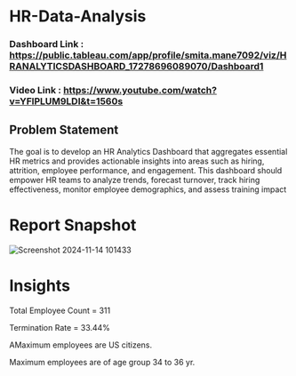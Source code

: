 # HR-Data-Analysis

### Dashboard Link : https://public.tableau.com/app/profile/smita.mane7092/viz/HRANALYTICSDASHBOARD_17278696089070/Dashboard1

### Video Link : https://www.youtube.com/watch?v=YFlPLUM9LDI&t=1560s

## Problem Statement

The goal is to develop an HR Analytics Dashboard that aggregates essential HR metrics and provides actionable insights into areas such as hiring, attrition, employee performance, and engagement. This dashboard should empower HR teams to analyze trends, forecast turnover, track hiring effectiveness, monitor employee demographics, and assess training impact

# Report Snapshot 

![Screenshot 2024-11-14 101433](https://github.com/user-attachments/assets/a2c73ae8-b8f9-4179-8ef5-4ec36ee4822e)

# Insights

   Total Employee Count = 311

   Termination Rate = 33.44%

   AMaximum employees are US citizens.

   Maximum employees are of age group 34 to 36 yr.
